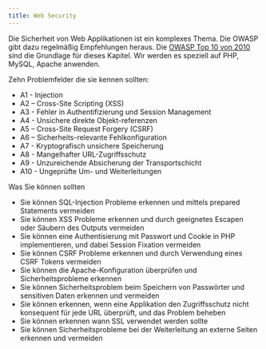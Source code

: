 ```yaml
---
title: Web Security
---
```

Die Sicherheit von Web Applikationen ist ein komplexes Thema.
Die OWASP gibt dazu regelmäßig Empfehlungen heraus.  Die [OWASP Top 10 von 2010](https://www.owasp.org/index.php/Category:OWASP_Top_Ten_Project)
sind die Grundlage für dieses Kapitel. Wir werden es speziell auf PHP, MySQL, Apache anwenden.

Zehn Problemfelder die sie kennen sollten:

* A1 - Injection 
* A2 – Cross-Site Scripting (XSS)
* A3 - Fehler in Authentifizierung und Session Management
* A4 - Unsichere direkte Objekt-referenzen
* A5 – Cross-Site Request Forgery (CSRF)
* A6 – Sicherheits-relevante Fehlkonfiguration
* A7 - Kryptografisch unsichere Speicherung
* A8 - Mangelhafter URL-Zugriffsschutz
* A9 - Unzureichende Absicherung der Transportschicht
* A10 - Ungeprüfte Um- und Weiterleitungen

Was Sie können sollten

* Sie können SQL-Injection Probleme erkennen und mittels prepared Statements vermeiden
* Sie können XSS Probleme erkennen und durch geeignetes Escapen oder Säubern des Outputs vermeiden
* Sie können eine Authentisierung mit Passwort und Cookie in PHP implementieren, und dabei Session Fixation vermeiden
* Sie können CSRF Probleme erkennen und durch Verwendung eines CSRF Tokens vermeiden
* Sie können die Apache-Konfiguration überprüfen und Sicherheitsprobleme erkennen
* Sie können Sicherheitsproblem beim Speichern von Passwörter und sensitiven Daten erkennen und  vermeiden
* Sie können erkennen, wenn eine Applikation den Zugriffsschutz nicht konsequent für jede URL überprüft, und das Problem beheben
* Sie können erkennen wann SSL verwendet werden sollte
* Sie können Sicherheitsprobleme bei der Weiterleitung an externe Seiten erkennen und vermeiden

